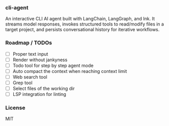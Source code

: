 ### cli-agent

An interactive CLI AI agent built with LangChain, LangGraph, and Ink. It streams model responses, invokes structured tools to read/modify files in a target project, and persists conversational history for iterative workflows.

### Roadmap / TODOs

- [ ] Proper text input
- [ ] Render without jankyness
- [ ] Todo tool for step by step agent mode
- [ ] Auto compact the context when reaching context limit
- [ ] Web search tool
- [ ] Grep tool
- [ ] Select files of the working dir
- [ ] LSP integration for linting

### License

MIT
